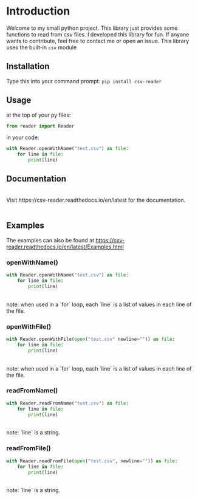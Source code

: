 # Introduction
Welcome to my small python project.
This library just provides some functions to read from csv files.
I developed this library for fun.
If anyone wants to contribute, feel free to contact me or open an issue.
This library uses the built-in `csv` module

## Installation
Type this into your command prompt:
`pip install csv-reader`

## Usage

at the top of your py files:
```python
from reader import Reader
```

in your code:
```python
with Reader.openWithName("test.csv") as file:
    for line in file:
        print(line)
```

## Documentation
<br>
Visit https://csv-reader.readthedocs.io/en/latest for the documentation.
<br>
<br>

## Examples
The examples can also be found at https://csv-reader.readthedocs.io/en/latest/Examples.html

### openWithName()

```python
with Reader.openWithName("test.csv") as file:
    for line in file:
        print(line)
```
<br>
note: when used in a `for` loop, each `line` is a list of values in each line of the file.

### openWithFile()
``` python
with Reader.openWithFile(open("test.csv" newline="")) as file:
    for line in file:
        print(line)
```
<br>
note: when used in a `for` loop, each `line` is a list of values in each line of the file.

### readFromName()

```python
with Reader.readFromName("test.csv") as file:
    for line in file:
        print(line)
```
<br>
note: `line` is a string.

### readFromFile()

```python
with Reader.readFromFile(open("test.csv", newline="")) as file:
    for line in file:
        print(line)
```
<br>
note: `line` is a string.